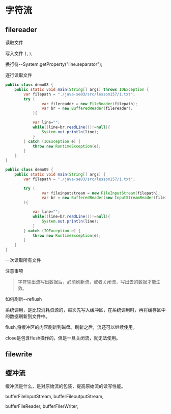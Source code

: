 
# 字符流

## filereader

读取文件

写入文件
`[,)`,

换行符--System.getProperty("line.separator");









逐行读取文件

```java
public class demo08 {
    public static void main(String[] args) throws IOException {
        var filepath = "./java-se03/src/lesson157/1.txt";
        try (
                var filereader = new FileReader(filepath);
                var br = new BufferedReader(filereader);
            ){

            var line="";
            while((line=br.readLine())!=null){
                System.out.println(line);
            }
        } catch (IOException e) {
            throw new RuntimeException(e);
        }
    }
}
```

```java
public class demo09 {
    public static void main(String[] args) {
        var filepath = "./java-se03/src/lesson157/1.txt";

        try (
                var fileinputstream = new FileInputStream(filepath);
                var br = new BufferedReader(new InputStreamReader(fileinputstream));
        ){

            var line="";
            while((line=br.readLine())!=null){
                System.out.println(line);
            }
        } catch (IOException e) {
            throw new RuntimeException(e);
        }
    }
}
```


一次读取所有文件





注意事项
> 字符输出流写出数据后，必须刷新流，或者关闭流，写出去的数据才能生效。

如何刷新--reflush


系统调用，是比较消耗资源的，每次先写入缓冲区，在系统调用时，再将缓存区中的数据刷新到文件中。

flush,将缓冲区的内容刷新到磁盘。刷新之后，流还可以继续使用。

close是包含flush操作的，但是一旦关闭流，就无法使用。


## filewrite





## 缓冲流

缓冲流是什么，是对原始流的包装，提高原始流的读写性能。

bufferFileInputStream,
bufferFileoutputStream,

bufferFileReader,
bufferFilerWriter,

